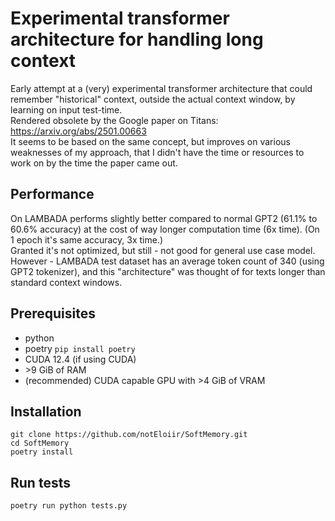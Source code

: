 ﻿# Experimental transformer architecture for handling long context
Early attempt at a (very) experimental transformer architecture that could remember "historical"
context, outside the actual context window, by learning on input test-time.  
Rendered obsolete by the Google paper on Titans: https://arxiv.org/abs/2501.00663  
It seems to be based on the same concept, but improves on various weaknesses of my approach,
that I didn't have the time or resources to work on by the time the paper came out.

## Performance
On LAMBADA performs slightly better compared to normal GPT2 (61.1% to 60.6% accuracy) 
at the cost of way longer computation time (6x time). (On 1 epoch it's same accuracy, 3x time.)   
Granted it's not optimized, but still - not good for general use case model.  
However - LAMBADA test dataset has an average token count of 340 (using GPT2 tokenizer), 
and this "architecture" was thought of for texts longer than standard context windows.

## Prerequisites
- python  
- poetry `pip install poetry`  
- CUDA 12.4 (if using CUDA)  
- \>9 GiB of RAM
- (recommended) CUDA capable GPU with \>4 GiB of VRAM

## Installation
```commandline
git clone https://github.com/notEloiir/SoftMemory.git
cd SoftMemory
poetry install
```

## Run tests
```commandline
poetry run python tests.py
```
